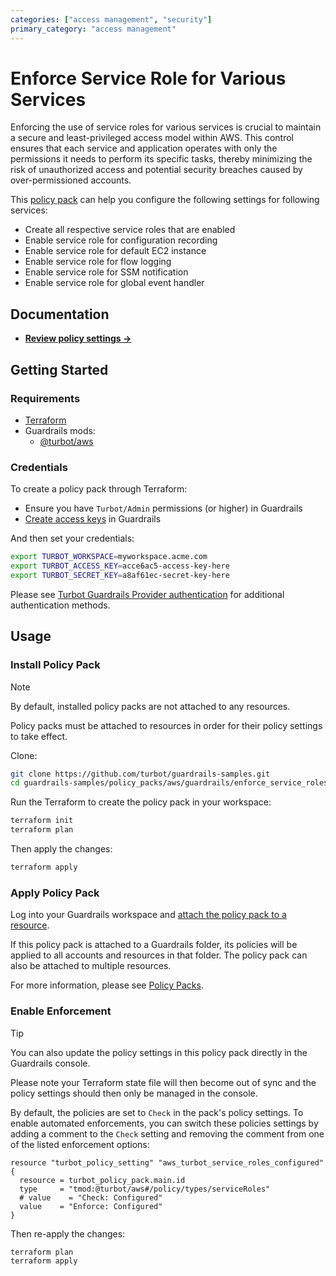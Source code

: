 ```yaml
---
categories: ["access management", "security"]
primary_category: "access management"
---
```


# Enforce Service Role for Various Services

Enforcing the use of service roles for various services is crucial to maintain a secure and least-privileged access model within AWS. This control ensures that each service and application operates with only the permissions it needs to perform its specific tasks, thereby minimizing the risk of unauthorized access and potential security breaches caused by over-permissioned accounts.

This [policy pack](https://turbot.com/guardrails/docs/concepts/resources/smart-folders) can help you configure the following settings for following services:

- Create all respective service roles that are enabled
- Enable service role for configuration recording
- Enable service role for default EC2 instance
- Enable service role for flow logging
- Enable service role for SSM notification
- Enable service role for global event handler

## Documentation

- **[Review policy settings →](https://hub-guardrails-turbot-com-git-development-turbot.vercel.app/policy-packs/enforce_service_roles_for_various_services/settings)**

## Getting Started

### Requirements

- [Terraform](https://developer.hashicorp.com/terraform/tutorials/aws-get-started/install-cli)
- Guardrails mods:
  - [@turbot/aws](https://hub-guardrails-turbot-com-git-development-turbot.vercel.app/aws/mods/aws)

### Credentials

To create a policy pack through Terraform:

- Ensure you have `Turbot/Admin` permissions (or higher) in Guardrails
- [Create access keys](https://turbot.com/guardrails/docs/guides/iam/access-keys#generate-a-new-guardrails-api-access-key) in Guardrails

And then set your credentials:

```sh
export TURBOT_WORKSPACE=myworkspace.acme.com
export TURBOT_ACCESS_KEY=acce6ac5-access-key-here
export TURBOT_SECRET_KEY=a8af61ec-secret-key-here
```

Please see [Turbot Guardrails Provider authentication](https://registry.terraform.io/providers/turbot/turbot/latest/docs#authentication) for additional authentication methods.

## Usage

### Install Policy Pack

> [!NOTE]
> By default, installed policy packs are not attached to any resources.
>
> Policy packs must be attached to resources in order for their policy settings to take effect.

Clone:

```sh
git clone https://github.com/turbot/guardrails-samples.git
cd guardrails-samples/policy_packs/aws/guardrails/enforce_service_roles_for_various_services
```

Run the Terraform to create the policy pack in your workspace:

```sh
terraform init
terraform plan
```

Then apply the changes:

```sh
terraform apply
```

### Apply Policy Pack

Log into your Guardrails workspace and [attach the policy pack to a resource](https://turbot.com/guardrails/docs/guides/working-with-folders/smart#attach-a-smart-folder-to-a-resource).

If this policy pack is attached to a Guardrails folder, its policies will be applied to all accounts and resources in that folder. The policy pack can also be attached to multiple resources.

For more information, please see [Policy Packs](https://turbot.com/guardrails/docs/concepts/resources/smart-folders).

### Enable Enforcement

> [!TIP]
> You can also update the policy settings in this policy pack directly in the Guardrails console.
>
> Please note your Terraform state file will then become out of sync and the policy settings should then only be managed in the console.

By default, the policies are set to `Check` in the pack's policy settings. To enable automated enforcements, you can switch these policies settings by adding a comment to the `Check` setting and removing the comment from one of the listed enforcement options:

```hcl
resource "turbot_policy_setting" "aws_turbot_service_roles_configured" {
  resource = turbot_policy_pack.main.id
  type     = "tmod:@turbot/aws#/policy/types/serviceRoles"
  # value    = "Check: Configured"
  value    = "Enforce: Configured"
}
```

Then re-apply the changes:

```sh
terraform plan
terraform apply
```
